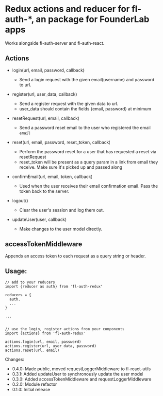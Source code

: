 Redux actions and reducer for fl-auth-*, an package for FounderLab apps
=======================================================================

Works alongside fl-auth-server and fl-auth-react.


Actions
-------

- login(url, email, password, callback)
    * Send a login request with the given email(username) and password to url.

- register(url, user_data, callback)
    * Send a register request with the given data to url.
    * user_data should contain the fields {email, password} at minimum

- resetRequest(url, email, callback)
    * Send a password reset email to the user who registered the email `email`

- reset(url, email, password, reset_token, callback)
    * Perform the password reset for a user that has requested a reset via resetRequest
    * reset_token will be present as a query param in a link from email they receive. Make sure it's picked up and passed along

- confirmEmail(url, email, token, callback)
    * Used when the user receives their email confirmation email. Pass the token back to the server.

- logout()
    * Clear the user's session and log them out.

- updateUser(user, callback)
    * Make changes to the user model directly.


accessTokenMiddleware
---------------------

Appends an access token to each request as a query string or header.


Usage: 
------
    // add to your reducers    
    import {reducer as auth} from 'fl-auth-redux'

    reducers = {
      auth,
      ...
    }

    ...


    // use the login, register actions from your components
    import {actions} from 'fl-auth-redux'
    
    actions.login(url, email, password)
    actions.register(url, user_data, password)
    actions.reset(url, email)


Changes: 

- 0.4.0: Made public, moved requestLoggerMiddleware to fl-react-utils
- 0.3.1: Added updateUser to synchronously update the user model
- 0.3.0: Added accessTokenMiddleware and requestLoggerMiddleware
- 0.2.0: Module refactor
- 0.1.0: Initial release
